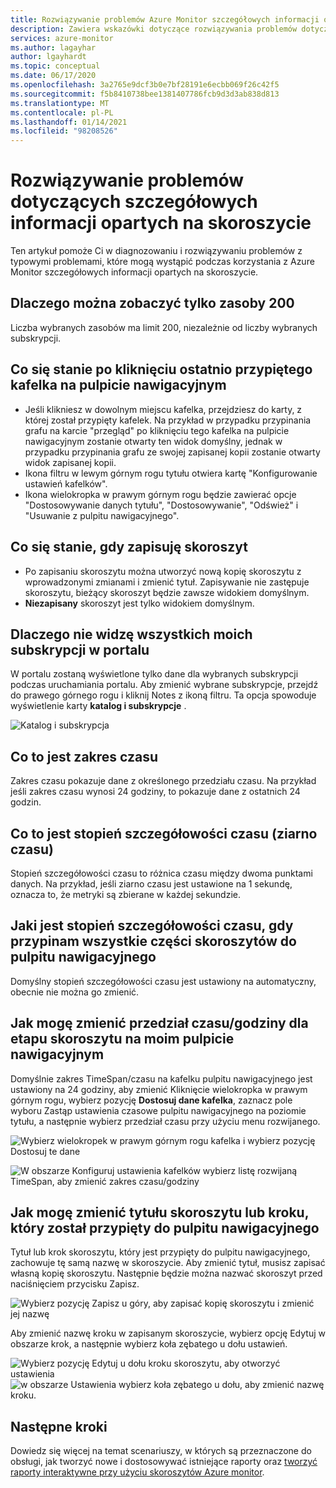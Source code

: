 ```yaml
---
title: Rozwiązywanie problemów Azure Monitor szczegółowych informacji opartych na skoroszycie
description: Zawiera wskazówki dotyczące rozwiązywania problemów dotyczących Azure Monitor szczegółowych informacji opartych na skoroszycie dla usług takich jak Azure Key Vault, Azure CosmosDB, Azure Storage i Azure cache for Redis.
services: azure-monitor
ms.author: lagayhar
author: lgayhardt
ms.topic: conceptual
ms.date: 06/17/2020
ms.openlocfilehash: 3a2765e9dcf3b0e7bf28191e6ecbb069f26c42f5
ms.sourcegitcommit: f5b8410738bee1381407786fcb9d3d3ab838d813
ms.translationtype: MT
ms.contentlocale: pl-PL
ms.lasthandoff: 01/14/2021
ms.locfileid: "98208526"
---
```

# <a name="troubleshooting-workbook-based-insights"></a>Rozwiązywanie problemów dotyczących szczegółowych informacji opartych na skoroszycie

Ten artykuł pomoże Ci w diagnozowaniu i rozwiązywaniu problemów z typowymi problemami, które mogą wystąpić podczas korzystania z Azure Monitor szczegółowych informacji opartych na skoroszycie.


## <a name="why-can-i-only-see-200-resources"></a>Dlaczego można zobaczyć tylko zasoby 200

Liczba wybranych zasobów ma limit 200, niezależnie od liczby wybranych subskrypcji.

## <a name="what-happens-when-i-click-on-a-recently-pinned-tile-in-the-dashboard"></a>Co się stanie po kliknięciu ostatnio przypiętego kafelka na pulpicie nawigacyjnym

* Jeśli klikniesz w dowolnym miejscu kafelka, przejdziesz do karty, z której został przypięty kafelek. Na przykład w przypadku przypinania grafu na karcie "przegląd" po kliknięciu tego kafelka na pulpicie nawigacyjnym zostanie otwarty ten widok domyślny, jednak w przypadku przypinania grafu ze swojej zapisanej kopii zostanie otwarty widok zapisanej kopii.
* Ikona filtru w lewym górnym rogu tytułu otwiera kartę "Konfigurowanie ustawień kafelków".
* Ikona wielokropka w prawym górnym rogu będzie zawierać opcje "Dostosowywanie danych tytułu", "Dostosowywanie", "Odśwież" i "Usuwanie z pulpitu nawigacyjnego".

## <a name="what-happens-when-i-save-a-workbook"></a>Co się stanie, gdy zapisuję skoroszyt

* Po zapisaniu skoroszytu można utworzyć nową kopię skoroszytu z wprowadzonymi zmianami i zmienić tytuł. Zapisywanie nie zastępuje skoroszytu, bieżący skoroszyt będzie zawsze widokiem domyślnym.
* **Niezapisany** skoroszyt jest tylko widokiem domyślnym.

## <a name="why-dont-i-see-all-my-subscriptions-in-the-portal"></a>Dlaczego nie widzę wszystkich moich subskrypcji w portalu

W portalu zostaną wyświetlone tylko dane dla wybranych subskrypcji podczas uruchamiania portalu. Aby zmienić wybrane subskrypcje, przejdź do prawego górnego rogu i kliknij Notes z ikoną filtru. Ta opcja spowoduje wyświetlenie karty **katalog i subskrypcje** .

![Katalog i subskrypcja](./media/storage-insights-overview/fqa3.png)

## <a name="what-is-time-range"></a>Co to jest zakres czasu

Zakres czasu pokazuje dane z określonego przedziału czasu. Na przykład jeśli zakres czasu wynosi 24 godziny, to pokazuje dane z ostatnich 24 godzin.

## <a name="what-is-time-granularity-time-grain"></a>Co to jest stopień szczegółowości czasu (ziarno czasu)

Stopień szczegółowości czasu to różnica czasu między dwoma punktami danych. Na przykład, jeśli ziarno czasu jest ustawione na 1 sekundę, oznacza to, że metryki są zbierane w każdej sekundzie.

## <a name="what-is-the-time-granularity-once-we-pin-any-part-of-the-workbooks-to-a-dashboard"></a>Jaki jest stopień szczegółowości czasu, gdy przypinam wszystkie części skoroszytów do pulpitu nawigacyjnego

Domyślny stopień szczegółowości czasu jest ustawiony na automatyczny, obecnie nie można go zmienić.

## <a name="how-do-i-change-the-timespan-time-range-of-the-workbook-step-on-my-dashboard"></a>Jak mogę zmienić przedział czasu/godziny dla etapu skoroszytu na moim pulpicie nawigacyjnym

Domyślnie zakres TimeSpan/czasu na kafelku pulpitu nawigacyjnego jest ustawiony na 24 godziny, aby zmienić Kliknięcie wielokropka w prawym górnym rogu, wybierz pozycję **Dostosuj dane kafelka**, zaznacz pole wyboru Zastąp ustawienia czasowe pulpitu nawigacyjnego na poziomie tytułu, a następnie wybierz przedział czasu przy użyciu menu rozwijanego.  

![Wybierz wielokropek w prawym górnym rogu kafelka i wybierz pozycję Dostosuj te dane](./media/storage-insights-overview/fqa-data-settings.png)

![W obszarze Konfiguruj ustawienia kafelków wybierz listę rozwijaną TimeSpan, aby zmienić zakres czasu/godziny](./media/storage-insights-overview/fqa-timespan.png)

## <a name="how-do-i-change-the-title-of-the-workbook-or-a-workbook-step-i-pinned-to-a-dashboard"></a>Jak mogę zmienić tytułu skoroszytu lub kroku, który został przypięty do pulpitu nawigacyjnego

Tytuł lub krok skoroszytu, który jest przypięty do pulpitu nawigacyjnego, zachowuje tę samą nazwę w skoroszycie. Aby zmienić tytuł, musisz zapisać własną kopię skoroszytu. Następnie będzie można nazwać skoroszyt przed naciśnięciem przycisku Zapisz.

![Wybierz pozycję Zapisz u góry, aby zapisać kopię skoroszytu i zmienić jej nazwę](./media/storage-insights-overview/fqa-change-workbook-name.png)

Aby zmienić nazwę kroku w zapisanym skoroszycie, wybierz opcję Edytuj w obszarze krok, a następnie wybierz koła zębatego u dołu ustawień.

![Wybierz pozycję Edytuj u dołu kroku skoroszytu, aby otworzyć ustawienia ](./media/storage-insights-overview/fqa-edit.png)
 ![ w obszarze Ustawienia wybierz koła zębatego u dołu, aby zmienić nazwę kroku.](./media/storage-insights-overview/fqa-change-name.png)

## <a name="next-steps"></a>Następne kroki

Dowiedz się więcej na temat scenariuszy, w których są przeznaczone do obsługi, jak tworzyć nowe i dostosowywać istniejące raporty oraz [tworzyć raporty interaktywne przy użyciu skoroszytów Azure monitor](../platform/workbooks-overview.md).
